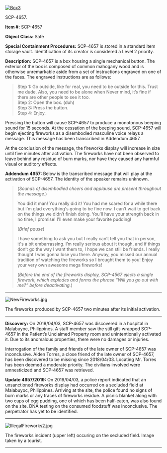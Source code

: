 [![Box3](http://scp-wiki.wdfiles.com/local--resized-images/scp-4657/Box3/medium.jpg)](http://scp-wiki.wdfiles.com/local--files/scp-4657/Box3)

SCP-4657.

**Item #:** SCP-4657

**Object Class:** Safe

**Special Containment Procedures:** SCP-4657 is stored in a standard item storage vault. Identification of its creator is considered a Level 2 priority.

**Description:** SCP-4657 is a box housing a single mechanical button. The exterior of the box is composed of common mahogany wood and is otherwise unremarkable aside from a set of instructions engraved on one of the faces. The engraved instructions are as follows:

> Step 1: Go outside, like for real, you need to be outside for this. Trust me dude. Also, you need to be alone when Never mind, it’s fine if there are other people to see it too.  
> Step 2: Open the box. (duh)  
> Step 3: Press the button.  
> Step 4: Enjoy.

Pressing the button will cause SCP-4657 to produce a monotonous beeping sound for 15 seconds. At the cessation of the beeping sound, SCP-4657 will begin ejecting fireworks as a disembodied masculine voice relays a message. This message has been transcribed in Addendum 4657.

At the conclusion of the message, the fireworks display will increase in size until five minutes after activation. The fireworks have not been observed to leave behind any residue of burn marks, nor have they caused any harmful visual or auditory effects.

**Addendum 4657:** Below is the transcribed message that will play at the activation of SCP-4657. The identity of the speaker remains unknown.

> (_Sounds of disembodied cheers and applause are present throughout the message_.)
> 
> You did it man! You really did it! You had me scared for a while there but I'm glad everything's going to be fine now. I can’t wait to get back on the things we didn’t finish doing. You'll have your strength back in no time, I promise! I'll even make your favorite pudding!
> 
> (_Brief pause_)
> 
> I have something to ask you but I really can’t tell you that in person, it's a bit embarrassing. I’m really serious about it though, and if things don’t go the way I want them to, I hope we can still be friends. I really thought I was gonna lose you there. Anyway, you missed our annual tradition of watching the fireworks so I brought them to you! Enjoy your very own awesome mega fireworks!
> 
> (_Before the end of the fireworks display, SCP-4567 ejects a single firework, which explodes and forms the phrase “Will you go out with me?” before deactivating._)

* * *

![NewFireworks.jpg](http://scp-wiki.wdfiles.com/local--files/scp-4657/NewFireworks.jpg)

The fireworks produced by SCP-4657 two minutes after its initial activation.

* * *

**Discovery:** On 2018/04/03, SCP-4657 was discovered in a hospital in Malabuyoc, Philippines. A staff member saw the still gift-wrapped SCP-4657 in the Patient’s Unclaimed Property room and unintentionally activated it. Due to its anomalous properties, there were no damages or injuries.

Interrogation of the family and friends of the late owner of SCP-4657 was inconclusive. Aiden Torres, a close friend of the late owner of SCP-4657, has been discovered to be missing since 2018/04/03. Locating Mr. Torres has been deemed a moderate priority. The civilians involved were amnesticized and SCP-4657 was retrieved.

**Update 4657/2019:** On 2019/04/03, a police report indicated that an unsanctioned fireworks display had occurred on a secluded field at Malabuyoc, Philippines. Arriving at the site, the police found no signs of burn marks or any traces of fireworks residue. A picnic blanket along with two cups of egg pudding, one of which has been half-eaten, was also found on the site. DNA testing on the consumed foodstuff was inconclusive. The perpetrator has yet to be identified.

* * *

![IllegalFireworks2.jpg](http://scp-wiki.wdfiles.com/local--files/scp-4657/IllegalFireworks2.jpg)

The fireworks incident (upper left) occuring on the secluded field. Image taken by a tourist.

* * *
